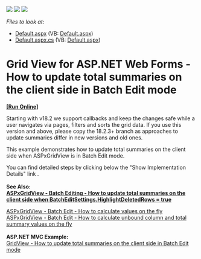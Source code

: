 <!-- default badges list -->
![](https://img.shields.io/endpoint?url=https://codecentral.devexpress.com/api/v1/VersionRange/128536038/18.2.3%2B)
[![](https://img.shields.io/badge/Open_in_DevExpress_Support_Center-FF7200?style=flat-square&logo=DevExpress&logoColor=white)](https://supportcenter.devexpress.com/ticket/details/T114923)
[![](https://img.shields.io/badge/📖_How_to_use_DevExpress_Examples-e9f6fc?style=flat-square)](https://docs.devexpress.com/GeneralInformation/403183)
<!-- default badges end -->
<!-- default file list -->
*Files to look at*:

* [Default.aspx](./CS/Default.aspx) (VB: [Default.aspx](./VB/Default.aspx))
* [Default.aspx.cs](./CS/Default.aspx.cs) (VB: [Default.aspx](./VB/Default.aspx))
<!-- default file list end -->
# Grid View for ASP.NET Web Forms - How to update total summaries on the client side in Batch Edit mode
<!-- run online -->
**[[Run Online]](https://codecentral.devexpress.com/128536038/)**
<!-- run online end -->

<p>Starting with v18.2 we support callbacks and keep the changes safe while a user navigates via pages, filters and sorts the grid data. If you use this version and above, please copy the 18.2.3+ branch as approaches to update summaries differ in new versions and old ones.</p>

<p>This example demonstrates how to update total summaries on the client side when ASPxGridView is in Batch Edit mode. </p>
<p>You can find detailed steps by clicking below the "Show Implementation Details" link .<br><br><strong>See Also:<br><a href="https://www.devexpress.com/Support/Center/p/T517531">ASPxGridView - Batch Editing - How to update total summaries on the client side when BatchEditSettings.HighlightDeletedRows = true</a></strong></p>
<p><a href="https://www.devexpress.com/Support/Center/p/T114539">ASPxGridView - Batch Edit - How to calculate values on the fly</a> <br><a href="https://www.devexpress.com/Support/Center/p/T116925">ASPxGridView - Batch Edit - How to calculate unbound column and total summary values on the fly</a> <br><br><strong>ASP.NET MVC Example:</strong><br><a href="https://www.devexpress.com/Support/Center/p/T137186">GridView - How to update total summaries on the client side in Batch Edit mode</a></p>

<br/>


